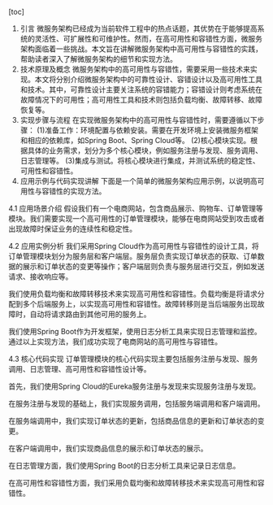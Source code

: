 
[toc]                    
                
                
1. 引言
微服务架构已经成为当前软件工程中的热点话题，其优势在于能够提高系统的灵活性、可扩展性和可维护性。然而，在高可用性和容错性方面，微服务架构面临着一些挑战。本文旨在讲解微服务架构中高可用性与容错性的实践，帮助读者深入了解微服务架构的细节和实现方法。
2. 技术原理及概念
微服务架构中的高可用性与容错性，需要采用一些技术来实现。本文将分别介绍微服务架构中的可靠性设计、容错设计以及高可用性工具和技术。其中，可靠性设计主要关注系统的容错能力；容错设计则考虑系统在故障情况下的可用性；高可用性工具和技术则包括负载均衡、故障转移、故障恢复等。
3. 实现步骤与流程
在实现微服务架构中的高可用性与容错性时，需要遵循以下步骤：
(1)准备工作：环境配置与依赖安装。需要在开发环境上安装微服务框架和相应的依赖库，如Spring Boot、Spring Cloud等。
(2)核心模块实现。根据具体的业务需求，划分为多个核心模块，例如服务注册与发现、服务调用、日志管理等。
(3)集成与测试。将核心模块进行集成，并测试系统的稳定性、可用性和容错性。
4. 应用示例与代码实现讲解
下面是一个简单的微服务架构应用示例，以说明高可用性与容错性的实现方法。

4.1 应用场景介绍
假设我们有一个电商网站，包含商品展示、购物车、订单管理等模块。我们需要实现一个高可用性的订单管理模块，能够在电商网站受到攻击或者出现故障时保证业务的连续性和稳定性。

4.2 应用实例分析
我们采用Spring Cloud作为高可用性与容错性的设计工具，将订单管理模块划分为服务层和客户端层。服务层负责实现订单状态的获取、订单数据的展示和订单状态的变更等操作；客户端层则负责与服务层进行交互，例如发送请求、接收响应等。

我们使用负载均衡和故障转移技术来实现高可用性和容错性。负载均衡是将请求分配到多个后端服务上，以实现高可用性和容错性。故障转移则是当后端服务出现故障时，自动将请求路由到其他可用的服务上。

我们使用Spring Boot作为开发框架，使用日志分析工具来实现日志管理和监控。通过以上实现方法，我们成功实现了电商网站的高可用性与容错性。

4.3 核心代码实现
订单管理模块的核心代码实现主要包括服务注册与发现、服务调用、日志管理、高可用性和容错性设计等。

首先，我们使用Spring Cloud的Eureka服务注册与发现来实现服务注册与发现。

在服务注册与发现的基础上，我们实现服务调用，包括服务端调用和客户端调用。

在服务端调用中，我们实现订单状态的更新，包括商品信息的更新和订单状态的变更。

在客户端调用中，我们实现商品信息的展示和订单状态的展示。

在日志管理方面，我们使用Spring Boot的日志分析工具来记录日志信息。

在高可用性和容错性方面，我们采用负载均衡和故障转移技术来实现高可用性和容错性。


